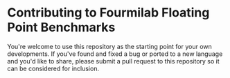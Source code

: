 # Contributing to Fourmilab Floating Point Benchmarks

You're welcome to use this repository as the starting point for your 
own developments.  If you've found and fixed a bug or ported to a new 
language and you'd like to share, please submit a pull request to this 
repository so it can be considered for inclusion.
